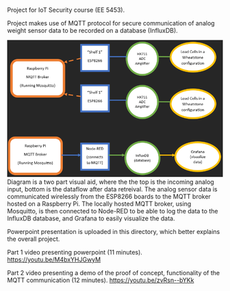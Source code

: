 Project for IoT Security course (EE 5453).

Project makes use of MQTT protocol for secure communication of analog weight sensor data to be recorded on a database (InfluxDB).

![alt text](https://github.com/miguelleonel/Portfolio/blob/main/%5BC%20(Arduino)%5D%20MQTT%20Communication%20with%20Arduino/Figures/Diagram.png?raw=true)
Diagram is a two part visual aid, where the the top is the incoming analog input, bottom is the dataflow after data retreival.
The analog sensor data is communicated wirelessly from the ESP8266 boards to the MQTT broker hosted on a Raspberry Pi.
The locally hosted MQTT broker, using Mosquitto, is then connected to Node-RED to be able to log the data to the InfluxDB database, and Grafana to easily visualize the data. 

Powerpoint presentation is uploaded in this directory, which better explains the overall project. 


Part 1 video presenting powerpoint (11 minutes). 
https://youtu.be/M4bxYHJGwyM

Part 2 video presenting a demo of the proof of concept, functionality of the MQTT communication (12 minutes).
https://youtu.be/zvRsn--bYKk
